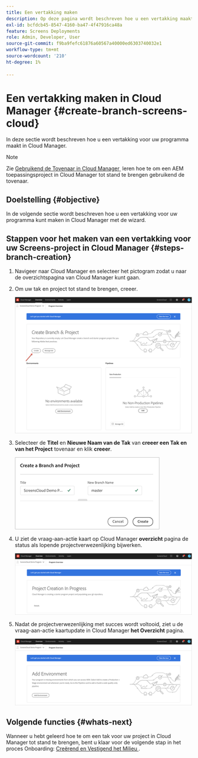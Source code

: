 ```yaml
---
title: Een vertakking maken
description: Op deze pagina wordt beschreven hoe u een vertakking maakt in Cloud Manager for Screens as a Cloud Service.
exl-id: bcfdcb45-8547-4160-ba47-4f47916ca48a
feature: Screens Deployments
role: Admin, Developer, User
source-git-commit: f9ba9fefc61876a60567a40000ed6303740032e1
workflow-type: tm+mt
source-wordcount: '210'
ht-degree: 1%

---
```


# Een vertakking maken in Cloud Manager {#create-branch-screens-cloud}

In deze sectie wordt beschreven hoe u een vertakking voor uw programma maakt in Cloud Manager.

>[!NOTE]
>Zie [&#x200B; Gebruikend de Tovenaar in Cloud Manager &#x200B;](https://experienceleague.adobe.com/docs/experience-manager-cloud-service/content/implementing/using-cloud-manager/create-application-project/using-the-wizard.html?lang=nl-NL) leren hoe te om een AEM toepassingsproject in Cloud Manager tot stand te brengen gebruikend de tovenaar.

## Doelstelling {#objective}

In de volgende sectie wordt beschreven hoe u een vertakking voor uw programma kunt maken in Cloud Manager met de wizard.

## Stappen voor het maken van een vertakking voor uw Screens-project in Cloud Manager {#steps-branch-creation}

1. Navigeer naar Cloud Manager en selecteer het pictogram zodat u naar de overzichtspagina van Cloud Manager kunt gaan.

1. Om uw tak en project tot stand te brengen, creeer **&#x200B;**.

   ![afbeelding](/help/screens-cloud/assets/onboarding/create-branch1.png)

1. Selecteer de **Titel** en **Nieuwe Naam van de Tak** van **creeer een Tak en van het Project** tovenaar en klik **creeer**.

   ![afbeelding](/help/screens-cloud/assets/onboarding/create-branch2.png)

1. U ziet de vraag-aan-actie kaart op Cloud Manager **overzicht** pagina de status als lopende projectverwezenlijking bijwerken.

   ![afbeelding](/help/screens-cloud/assets/onboarding/create-branch3.png)

1. Nadat de projectverwezenlijking met succes wordt voltooid, ziet u de vraag-aan-actie kaartupdate in Cloud Manager **het Overzicht** pagina.

   ![afbeelding](/help/screens-cloud/assets/onboarding/create-branch4.png)

## Volgende functies {#whats-next}

Wanneer u hebt geleerd hoe te om een tak voor uw project in Cloud Manager tot stand te brengen, bent u klaar voor de volgende stap in het proces Onboarding: [&#x200B; Creërend en Vestigend het Milieu &#x200B;](/help/screens-cloud/onboarding-screens-cloud/creating-an-environment.md).
